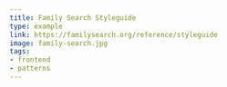 ```yaml
---
title: Family Search Styleguide
type: example
link: https://familysearch.org/reference/styleguide
image: family-search.jpg
tags:
- frontend
- patterns
---
```

